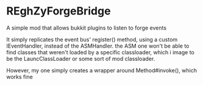 # REghZyForgeBridge
A simple mod that allows bukkit plugins to listen to forge events

It simply replicates the event bus' register() method, using a custom IEventHandler, instead of the ASMHandler. the ASM one won't be able to find classes 
that weren't loaded by a specific classloader, which i image to be the LauncClassLoader or some sort of mod classloader.

However, my one simply creates a wrapper around Method#invoke(), which works fine
